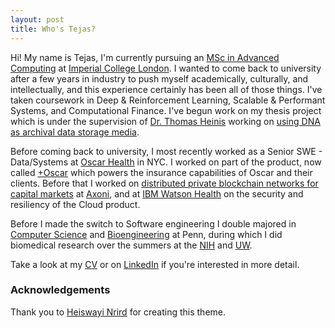 ```yaml
---
layout: post
title: Who's Tejas?
---
```


Hi! My name is Tejas, I'm currently pursuing an [MSc in Advanced Computing](https://www.imperial.ac.uk/study/pg/computing/advanced-computing/) at [Imperial College London](https://www.imperial.ac.uk). I wanted to come back to university after a few years in industry to push myself academically, culturally, and intellectually, and this experience certainly has been all of those things. I've taken coursework in Deep & Reinforcement Learning, Scalable & Performant Systems, and Computational Finance. I've begun work on my thesis project which is under the supervision of [Dr. Thomas Heinis](http://wp.doc.ic.ac.uk/theinis/) working on [using DNA as archival data storage media](https://dnastorage.doc.ic.ac.uk/). 

Before coming back to university, I most recently worked as a Senior SWE - Data/Systems at [Oscar Health](https://www.hioscar.com) in NYC. I worked on part of the product, now called [+Oscar](https://www.hioscar.com/plus-oscar) which powers the insurance capabilities of Oscar and their clients. Before that I worked on [distributed private blockchain networks for capital markets](https://axoni.com/press/blackrock-goes-live-on-axoni-equity-swaps-network/) at [Axoni](https://axoni.com), and at [IBM Watson Health](https://www.ibm.com/watson-health) on the security and resiliency of the Cloud product.

Before I made the switch to Software engineering I double majored in [Computer Science](https://cis.upenn.edu) and [Bioengineering](https://be.seas.upenn.edu) at Penn, during which I did biomedical research over the summers at the [NIH](https://www.niaid.nih.gov/research/lab-immune-system-biology) and [UW](https://dev.orthop.washington.edu/research/ourlabs/orthopaedic-science.html).

Take a look at my [CV](https://drive.google.com/file/d/1o5zNc41ouPT1UD6DmZZ7SNm4jdklmOJM/view?usp=sharing) or on [LinkedIn](https://www.linkedin.com/in/tjsnryn/) if you're interested in more detail.

### Acknowledgements
Thank you to [Heiswayi Nrird](https://heiswayi.nrird.com) for creating this theme.